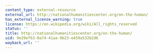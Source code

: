 ```yaml
---
content_type: external-resource
external_url: http://nationalhumanitiescenter.org/on-the-human/
has_external_license_warning: true
license: https://en.wikipedia.org/wiki/All_rights_reserved
status: ''
title: http://nationalhumanitiescenter.org/on-the-human/
uid: 9e29ef63-0a74-41aa-9b23-e459a532b2d6
wayback_url: ''
---
```

